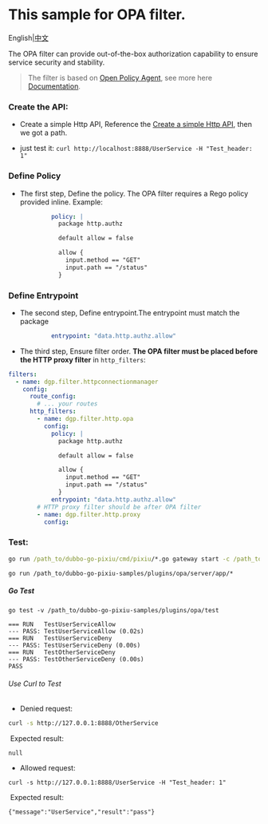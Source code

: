 # This sample for OPA filter.

English|[中文](README_CN.md)

The OPA filter can provide out-of-the-box authorization capability to ensure service security and stability.

> The filter is based on [Open Policy Agent](https://www.openpolicyagent.org/), see more here [Documentation](https://www.openpolicyagent.org/docs/latest/).

### Create the API:

- Create a simple Http API, Reference the [Create a simple Http API](../../dubbogo/http/README.md), then we got a path.

- just test it: `curl http://localhost:8888/UserService -H "Test_header: 1"`

### Define Policy

- The first step, Define the policy. The OPA filter requires a Rego policy provided inline. Example:

```yaml
            policy: |
              package http.authz

              default allow = false

              allow {
                input.method == "GET"
                input.path == "/status"
              }
```

### Define Entrypoint

- The second step, Define entrypoint.The entrypoint must match the package

```yaml
       		entrypoint: "data.http.authz.allow"
```



- The third step, Ensure filter order. **The OPA filter must be placed before the HTTP proxy filter** in `http_filters`:

```yaml
filters:
  - name: dgp.filter.httpconnectionmanager
    config:
      route_config:
        # ... your routes
      http_filters:
        - name: dgp.filter.http.opa
          config:
            policy: |
              package http.authz

              default allow = false

              allow {
                input.method == "GET"
                input.path == "/status"
              }
            entrypoint: "data.http.authz.allow"
        # HTTP proxy filter should be after OPA filter
        - name: dgp.filter.http.proxy
          config:
```



### Test:

```cmd
go run /path_to/dubbo-go-pixiu/cmd/pixiu/*.go gateway start -c /path_to/dubbo-go-pixiu-samples/plugins/opa/pixiu/conf.yaml
```

```
go run /path_to/dubbo-go-pixiu-samples/plugins/opa/server/app/*
```



##### Go Test

```
go test -v /path_to/dubbo-go-pixiu-samples/plugins/opa/test
```



```
=== RUN   TestUserServiceAllow
--- PASS: TestUserServiceAllow (0.02s)
=== RUN   TestUserServiceDeny
--- PASS: TestUserServiceDeny (0.00s)
=== RUN   TestOtherServiceDeny
--- PASS: TestOtherServiceDeny (0.00s)
PASS
```



###### Use Curl to Test

- Denied request:

```bash
curl -s http://127.0.0.1:8888/OtherService
```

​	Expected result:

```
null
```



- Allowed request:

```
curl -s http://127.0.0.1:8888/UserService -H "Test_header: 1"
```

​	Expected result:

```
{"message":"UserService","result":"pass"}
```

